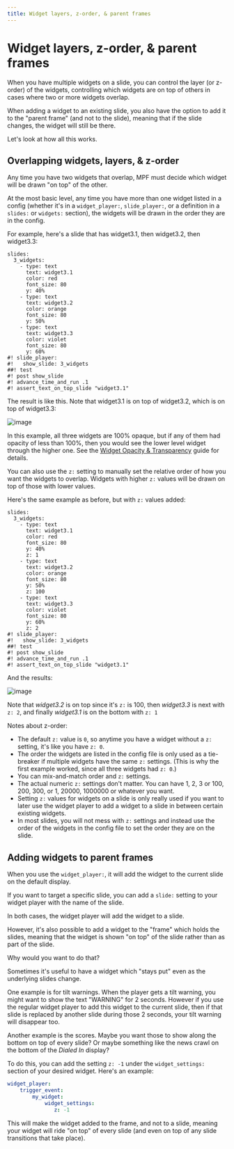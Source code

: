 ```yaml
---
title: Widget layers, z-order, & parent frames
---
```


# Widget layers, z-order, & parent frames


When you have multiple widgets on a slide, you can control the layer (or
z-order) of the widgets, controlling which widgets are on top of others
in cases where two or more widgets overlap.

When adding a widget to an existing slide, you also have the option to
add it to the "parent frame" (and not to the slide), meaning that if
the slide changes, the widget will still be there.

Let's look at how all this works.

## Overlapping widgets, layers, & z-order

Any time you have two widgets that overlap, MPF must decide which widget
will be drawn "on top" of the other.

At the most basic level, any time you have more than one widget listed
in a config (whether it's in a `widget_player:`, `slide_player:`, or a
definition in a `slides:` or `widgets:` section), the widgets will be
drawn in the order they are in the config.

For example, here's a slide that has widget3.1, then widget3.2, then
widget3.3:

``` mpf-mc-config
slides:
  3_widgets:
    - type: text
      text: widget3.1
      color: red
      font_size: 80
      y: 40%
    - type: text
      text: widget3.2
      color: orange
      font_size: 80
      y: 50%
    - type: text
      text: widget3.3
      color: violet
      font_size: 80
      y: 60%
#! slide_player:
#!   show_slide: 3_widgets
##! test
#! post show_slide
#! advance_time_and_run .1
#! assert_text_on_top_slide "widget3.1"
```

The result is like this. Note that widget3.1 is on top of widget3.2,
which is on top of widget3.3:

![image](/displays/images/widget_layers_order.jpg)

In this example, all three widgets are 100% opaque, but if any of them
had opacity of less than 100%, then you would see the lower level widget
through the higher one. See the [Widget Opacity & Transparency](opacity.md)
guide for details.

You can also use the `z:` setting to manually set the relative order of
how you want the widgets to overlap. Widgets with higher `z:` values
will be drawn on top of those with lower values.

Here's the same example as before, but with `z:` values added:

``` mpf-mc-config
slides:
  3_widgets:
    - type: text
      text: widget3.1
      color: red
      font_size: 80
      y: 40%
      z: 1
    - type: text
      text: widget3.2
      color: orange
      font_size: 80
      y: 50%
      z: 100
    - type: text
      text: widget3.3
      color: violet
      font_size: 80
      y: 60%
      z: 2
#! slide_player:
#!   show_slide: 3_widgets
##! test
#! post show_slide
#! advance_time_and_run .1
#! assert_text_on_top_slide "widget3.1"
```

And the results:

![image](/displays/images/widget_layers_z.jpg)

Note that *widget3.2* is on top since it's `z:` is 100, then
*widget3.3* is next with `z: 2`, and finally *widget3.1* is on the
bottom with `z: 1`

Notes about z-order:

* The default `z:` value is `0`, so anytime you have a widget without
    a `z:` setting, it's like you have `z: 0`.
* The order the widgets are listed in the config file is only used as
    a tie-breaker if multiple widgets have the same `z:` settings. (This
    is why the first example worked, since all three widgets had
    `z: 0`.)
* You can mix-and-match order and `z:` settings.
* The actual numeric `z:` settings don't matter. You can have 1, 2, 3
    or 100, 200, 300, or 1, 20000, 1000000 or whatever you want.
* Setting `z:` values for widgets on a slide is only really used if
    you want to later use the widget player to add a widget to a slide
    in between certain existing widgets.
* In most slides, you will not mess with `z:` settings and instead use
    the order of the widgets in the config file to set the order they
    are on the slide.

## Adding widgets to parent frames

When you use the `widget_player:`, it will add the widget to the current
slide on the default display.

If you want to target a specific slide, you can add a `slide:` setting
to your widget player with the name of the slide.

In both cases, the widget player will add the widget to a slide.

However, it's also possible to add a widget to the "frame" which
holds the slides, meaning that the widget is shown "on top" of the
slide rather than as part of the slide.

Why would you want to do that?

Sometimes it's useful to have a widget which "stays put" even as the
underlying slides change.

One example is for tilt warnings. When the player gets a tilt warning,
you might want to show the text "WARNING" for 2 seconds. However if
you use the regular widget player to add this widget to the current
slide, then if that slide is replaced by another slide during those 2
seconds, your tilt warning will disappear too.

Another example is the scores. Maybe you want those to show along the
bottom on top of every slide? Or maybe something like the news crawl on
the bottom of the *Dialed In* display?

To do this, you can add the setting `z: -1` under the `widget_settings:`
section of your desired widget. Here's an example:

``` yaml
widget_player:
    trigger_event:
        my_widget:
            widget_settings:
               z: -1
```

This will make the widget added to the frame, and not to a slide,
meaning your widget will ride "on top" of every slide (and even on top
of any slide transitions that take place).
